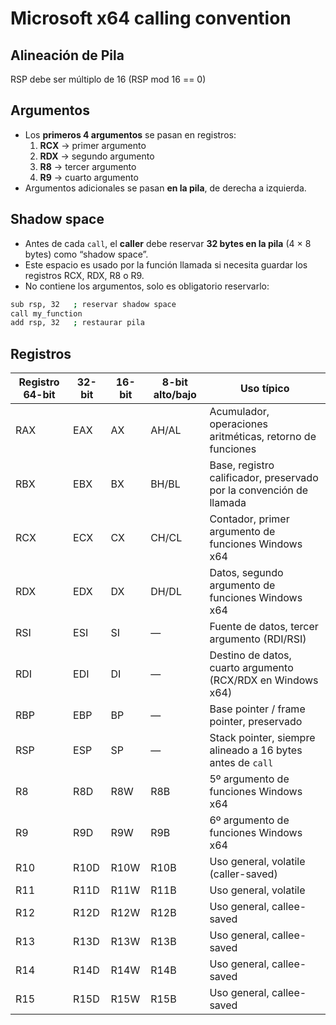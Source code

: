# Microsoft x64 calling convention

## Alineación de Pila

RSP debe ser múltiplo de 16 (RSP mod 16 == 0)

## Argumentos

- Los **primeros 4 argumentos** se pasan en registros:
	1. **RCX** → primer argumento
	2. **RDX** → segundo argumento
	3. **R8** → tercer argumento
	4. **R9** → cuarto argumento
- Argumentos adicionales se pasan **en la pila**, de derecha a izquierda.


## Shadow space

- Antes de cada `call`, el **caller** debe reservar **32 bytes en la pila** (4 × 8 bytes) como “shadow space”.
- Este espacio es usado por la función llamada si necesita guardar los registros RCX, RDX, R8 o R9.
- No contiene los argumentos, solo es obligatorio reservarlo:

```bash
sub rsp, 32   ; reservar shadow space
call my_function
add rsp, 32   ; restaurar pila
```


## Registros

| Registro 64-bit | 32-bit | 16-bit | 8-bit alto/bajo | Uso típico                                                          |
| --------------- | ------ | ------ | --------------- | ------------------------------------------------------------------- |
| RAX             | EAX    | AX     | AH/AL           | Acumulador, operaciones aritméticas, retorno de funciones           |
| RBX             | EBX    | BX     | BH/BL           | Base, registro calificador, preservado por la convención de llamada |
| RCX             | ECX    | CX     | CH/CL           | Contador, primer argumento de funciones Windows x64                 |
| RDX             | EDX    | DX     | DH/DL           | Datos, segundo argumento de funciones Windows x64                   |
| RSI             | ESI    | SI     | —               | Fuente de datos, tercer argumento (RDI/RSI)                         |
| RDI             | EDI    | DI     | —               | Destino de datos, cuarto argumento (RCX/RDX en Windows x64)         |
| RBP             | EBP    | BP     | —               | Base pointer / frame pointer, preservado                            |
| RSP             | ESP    | SP     | —               | Stack pointer, siempre alineado a 16 bytes antes de `call`          |
| R8              | R8D    | R8W    | R8B             | 5º argumento de funciones Windows x64                               |
| R9              | R9D    | R9W    | R9B             | 6º argumento de funciones Windows x64                               |
| R10             | R10D   | R10W   | R10B            | Uso general, volatile (caller-saved)                                |
| R11             | R11D   | R11W   | R11B            | Uso general, volatile                                               |
| R12             | R12D   | R12W   | R12B            | Uso general, callee-saved                                           |
| R13             | R13D   | R13W   | R13B            | Uso general, callee-saved                                           |
| R14             | R14D   | R14W   | R14B            | Uso general, callee-saved                                           |
| R15             | R15D   | R15W   | R15B            | Uso general, callee-saved                                           |